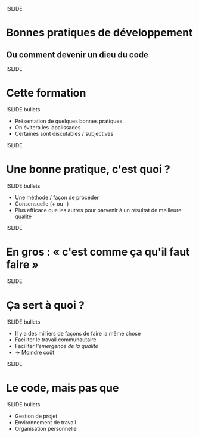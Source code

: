 !SLIDE

# Bonnes pratiques de développement #

## Ou comment devenir un dieu du code ##

!SLIDE

# Cette formation #

!SLIDE bullets

* Présentation de quelques bonnes pratiques
* On évitera les lapalissades
* Certaines sont discutables / subjectives

!SLIDE

# Une bonne pratique, c'est quoi ? #

!SLIDE bullets

* Une méthode / façon de procéder
* Consensuelle (+ ou -)
* Plus efficace que les autres pour parvenir à un résultat de meilleure qualité

!SLIDE

# En gros : « c'est comme ça qu'il faut faire » #

!SLIDE

# Ça sert à quoi ? #

!SLIDE bullets

* Il y a des milliers de façons de faire la même chose
* Faciliter le travail communautaire
* Faciliter *l'émergence de la qualité*
* -> Moindre coût

!SLIDE

# Le code, mais pas que #

!SLIDE bullets

* Gestion de projet
* Environnement de travail
* Organisation personnelle
